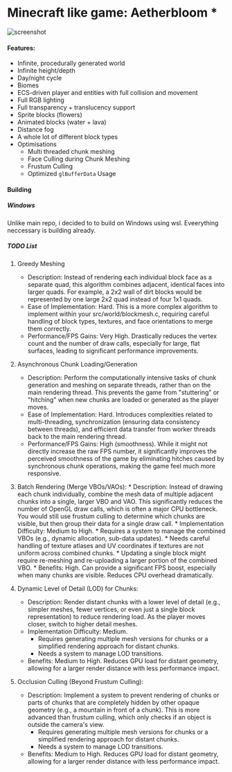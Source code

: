 # Minecraft like game: Aetherbloom *

![screenshot](screenshots/1.png)

#### Features:
- Infinite, procedurally generated world
- Infinite height/depth
- Day/night cycle
- Biomes
- ECS-driven player and entities with full collision and movement
- Full RGB lighting
- Full transparency + translucency support
- Sprite blocks (flowers)
- Animated blocks (water + lava)
- Distance fog
- A whole lot of different block types
- Optimisations
    * Multi threaded chunk meshing
    * Face Culling during Chunk Meshing
    * Frustum Culling
    * Optimized `glBufferData` Usage

#### Building

##### Windows
Unlike main repo, i decided to to build on Windows using wsl. Eveerything neccessary is building already.

##### TODO List
1. Greedy Meshing
    * Description: Instead of rendering each individual block face as a separate quad, this algorithm combines adjacent, identical faces
        into larger quads. For example, a 2x2 wall of dirt blocks would be represented by one large 2x2 quad instead of four 1x1 quads.
    * Ease of Implementation: Hard. This is a more complex algorithm to implement within your src/world/blockmesh.c, requiring careful
        handling of block types, textures, and face orientations to merge them correctly.
    * Performance/FPS Gains: Very High. Drastically reduces the vertex count and the number of draw calls, especially for large, flat
        surfaces, leading to significant performance improvements.

2. Asynchronous Chunk Loading/Generation
    * Description: Perform the computationally intensive tasks of chunk generation and meshing on separate threads, rather than on the
        main rendering thread. This prevents the game from "stuttering" or "hitching" when new chunks are loaded or generated as the player
        moves.
    * Ease of Implementation: Hard. Introduces complexities related to multi-threading, synchronization (ensuring data consistency
        between threads), and efficient data transfer from worker threads back to the main rendering thread.
    * Performance/FPS Gains: High (smoothness). While it might not directly increase the raw FPS number, it significantly improves the
        perceived smoothness of the game by eliminating hitches caused by synchronous chunk operations, making the game feel much more
        responsive.

3. Batch Rendering (Merge VBOs/VAOs):
       * Description: Instead of drawing each chunk individually, combine the mesh data of multiple adjacent chunks into a single, larger VBO
          and VAO. This significantly reduces the number of OpenGL draw calls, which is often a major CPU bottleneck. You would still use
         frustum culling to determine which chunks are visible, but then group their data for a single draw call.
       * Implementation Difficulty: Medium to High.
           * Requires a system to manage the combined VBOs (e.g., dynamic allocation, sub-data updates).
           * Needs careful handling of texture atlases and UV coordinates if textures are not uniform across combined chunks.
           * Updating a single block might require re-meshing and re-uploading a larger portion of the combined VBO.
       * Benefits: High. Can provide a significant FPS boost, especially when many chunks are visible. Reduces CPU overhead dramatically.

4. Dynamic Level of Detail (LOD) for Chunks:
    * Description: Render distant chunks with a lower level of detail (e.g., simpler meshes, fewer vertices, or even just a single block
        representation) to reduce rendering load. As the player moves closer, switch to higher detail meshes.
    * Implementation Difficulty: Medium.
        * Requires generating multiple mesh versions for chunks or a simplified rendering approach for distant chunks.
        * Needs a system to manage LOD transitions.
    * Benefits: Medium to High. Reduces GPU load for distant geometry, allowing for a larger render distance with less performance
        impact.

5. Occlusion Culling (Beyond Frustum Culling):
    * Description: Implement a system to prevent rendering of chunks or parts of chunks that are completely hidden by other opaque
        geometry (e.g., a mountain in front of a chunk). This is more advanced than frustum culling, which only checks if an object is
        outside the camera's view.
        * Requires generating multiple mesh versions for chunks or a simplified rendering approach for distant chunks.
        * Needs a system to manage LOD transitions.
    * Benefits: Medium to High. Reduces GPU load for distant geometry, allowing for a larger render distance with less performance
        impact.
